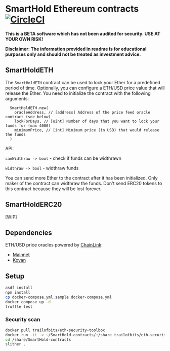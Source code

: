 # SmartHold Ethereum contracts  [![CircleCI](https://circleci.com/gh/pawurb/SmartHold-contracts.svg?style=svg)](https://circleci.com/gh/pawurb/SmartHold-contracts)

**This is a BETA software which has not been audited for security. USE AT YOUR OWN RISK!**

**Disclaimer: The information provided in readme is for educational purposes only and should not be treated as investment advice.**

## SmartHoldETH

The `SmartHoldETH` contract can be used to lock your Ether for a predefined period of time. Optionally, you can configure a ETH/USD price value that will release the Ether. You need to initialize the contract with the following arguments:

```nodejs
  SmartHoldETH.new(
    oracleAddress, // [address] Address of the price feed oracle contract (see below)
    lockForDays, // [uint] Number of days that you want to lock your funds for (max 4000)
    minimumPrice, // [int] Minimum price (in USD) that would release the funds
  )
```

API:

`canWidthraw -> bool` - check if funds can be widthrawn

`widthraw -> bool` - widthraw funds

You can send more Ether to the contract after it has been initialized. Only maker of the contract can widthraw the funds. Don't send ERC20 tokens to this contract because they will be lost forever.

## SmartHoldERC20

[WIP]

## Dependencies

ETH/USD price oracles powered by [ChainLink](https://chain.link/):

* [Mainnet](https://etherscan.io/address/0x5f4eC3Df9cbd43714FE2740f5E3616155c5b8419)
* [Kovan](https://kovan.etherscan.io/address/0x9326BFA02ADD2366b30bacB125260Af641031331#code)

## Setup

```bash
asdf install
npm install
cp docker-compose.yml.sample docker-compose.yml
docker compose up -d
truffle test
```

### Security scan

```bash
docker pull trailofbits/eth-security-toolbox
docker run -it -v ~/SmartHold-contracts/:/share trailofbits/eth-security-toolbox
cd /share/SmartHold-contracts
slither .
```
